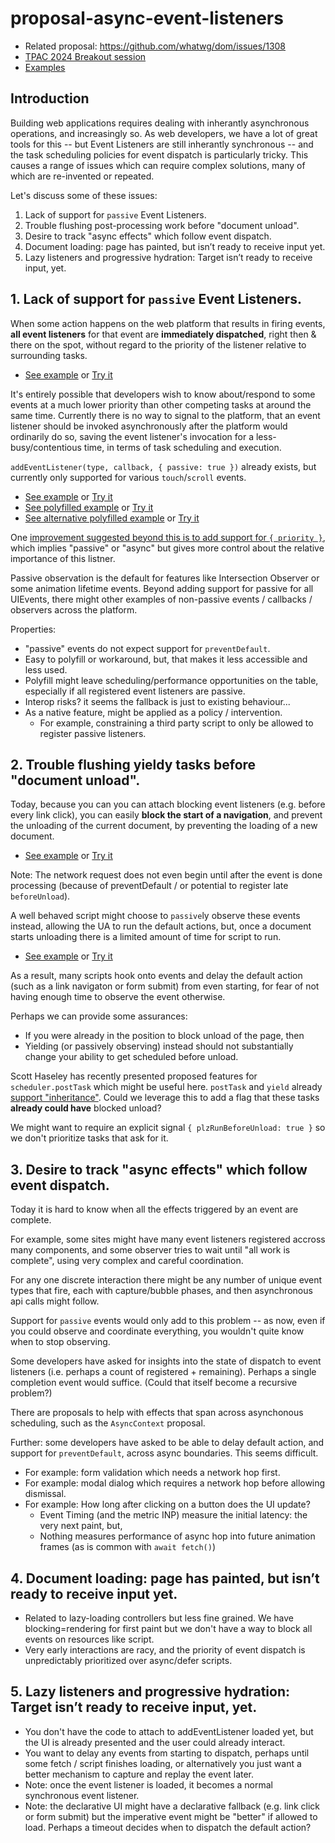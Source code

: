 # proposal-async-event-listeners

- Related proposal: https://github.com/whatwg/dom/issues/1308
- [TPAC 2024 Breakout session](https://www.w3.org/events/meetings/df616a60-8591-4f24-b305-aa0870aac1cb/)
- [Examples](./examples/)

## Introduction

Building web applications requires dealing with inherantly asynchronous operations, and increasingly so.  As web developers, we have a lot of great tools for this -- but Event Listeners are still inherantly synchronous -- and the task scheduling policies for event dispatch is particularly tricky.  This causes a range of issues which can require complex solutions, many of which are re-invented or repeated.

Let's discuss some of these issues:

1. Lack of support for `passive` Event Listeners.
2. Trouble flushing post-processing work before "document unload".
3. Desire to track "async effects" which follow event dispatch.
4. Document loading: page has painted, but isn’t ready to receive input yet.
5. Lazy listeners and progressive hydration: Target isn’t ready to receive input, yet.


## 1. Lack of support for `passive` Event Listeners.

When some action happens on the web platform that results in firing events, **all event listeners** for that event are **immediately dispatched**, right then & there on the spot, without regard to the priority of the listener relative to surrounding tasks.

- [See example](https://github.com/mmocny/proposal-async-event-listeners/blob/main/examples/1a-non-passive-listeners.html) or [Try it](https://mmocny.com/proposal-async-event-listeners/examples/1a-non-passive-listeners.html)

It's entirely possible that developers wish to know about/respond to some events at a much lower priority than other competing tasks at around the same time. Currently there is no way to signal to the platform, that an event listener should be invoked asynchronously after the platform would ordinarily do so, saving the event listener's invocation for a less-busy/contentious time, in terms of task scheduling and execution.

`addEventListener(type, callback, { passive: true })` already exists, but currently only supported for various `touch`/`scroll` events.

- [See example](https://github.com/mmocny/proposal-async-event-listeners/blob/main/examples/1b-passive-listeners.html) or [Try it](https://mmocny.com/proposal-async-event-listeners/examples/1b-passive-listeners.html)
- [See polyfilled example](https://github.com/mmocny/proposal-async-event-listeners/blob/main/examples/1c-polyfill-passive-listeners.html) or [Try it](https://mmocny.com/proposal-async-event-listeners/examples/1c-polyfill-passive-listeners.html)
- [See alternative polyfilled example](https://github.com/mmocny/proposal-async-event-listeners/blob/main/examples/1d-better-polyfill-passive-listeners.html) or [Try it](https://mmocny.com/proposal-async-event-listeners/examples/1d-better-polyfill-passive-listeners.html)

One [improvement suggested beyond this is to add support for `{ priority }`](https://github.com/whatwg/dom/issues/1308), which implies "passive" or "async" but gives more control about the relative importance of this listner.

Passive observation is the default for features like Intersection Observer or some animation lifetime events.  Beyond adding support for passive for all UIEvents, there might other examples of non-passive events / callbacks / observers across the platform.

Properties:
- "passive" events do not expect support for `preventDefault`.
- Easy to polyfill or workaround, but, that makes it less accessible and less used.
- Polyfill might leave scheduling/performance opportunities on the table, especially if all registered event listeners are passive.
- Interop risks? it seems the fallback is just to existing behaviour...
- As a native feature, might be applied as a policy / intervention.
  - For example, constraining a third party script to only be allowed to register passive listeners.


## 2. Trouble flushing yieldy tasks before "document unload".

Today, because you can you can attach blocking event listeners (e.g. before every link click), you can easily **block the start of a navigation**, and prevent the unloading of the current document, by preventing the loading of a new document.

- [See example](https://github.com/mmocny/proposal-async-event-listeners/blob/main/examples/2a-block-link-click.html) or [Try it](https://mmocny.com/proposal-async-event-listeners/examples/2a-block-link-click.html)

Note: The network request does not even begin until after the event is done processing (because of preventDefault / or potential to register late `beforeUnload`).


A well behaved script might choose to `passive`ly observe these events instead, allowing the UA to run the default actions, but, once a document starts unloading there is a limited amount of time for script to run.

- [See example](https://github.com/mmocny/proposal-async-event-listeners/blob/main/examples/2b-unblock-link-click.html) or [Try it](https://mmocny.com/proposal-async-event-listeners/examples/2b-unblock-link-click.html)

As a result, many scripts hook onto events and delay the default action (such as a link navigaton or form submit) from even starting, for fear of not having enough time to observe the event otherwise.

Perhaps we can provide some assurances:
- If you were already in the position to block unload of the page, then
- Yielding (or passively observing) instead should not substantially change your ability to get scheduled before unload.


Scott Haseley has recently presented proposed features for `scheduler.postTask` which might be useful here.  `postTask` and `yield` already [support "inheritance"](https://docs.google.com/document/d/1rIOBBbkLh3w79hBrJ2IrZWmo5tzkVFc0spJHPE8iP-E/edit#heading=h.c484rp62uh2i).  Could we leverage this to add a flag that these tasks **already could have** blocked unload?

We might want to require an explicit signal `{ plzRunBeforeUnload: true }` so we don't prioritize tasks that ask for it.


## 3. Desire to track "async effects" which follow event dispatch.

Today it is hard to know when all the effects triggered by an event are complete.

For example, some sites might have many event listeners registered accross many components, and some observer tries to wait until "all work is complete", using very complex and careful coordination.

For any one discrete interaction there might be any number of unique event types that fire, each with capture/bubble phases, and then asynchronous api calls might follow.

Support for `passive` events would only add to this problem -- as now, even if you could observe and coordinate everything, you wouldn't quite know when to stop observing.

Some developers have asked for insights into the state of dispatch to event listeners (i.e. perhaps a count of registered + remaining).  Perhaps a single completion event would suffice. (Could that itself become a recursive problem?)

There are proposals to help with effects that span across asynchonous scheduling, such as the `AsyncContext` proposal.

Further: some developers have asked to be able to delay default action, and support for `preventDefault`, across async boundaries.  This seems difficult.

- For example: form validation which needs a network hop first.
- For example: modal dialog which requires a network hop before allowing dismissal.
- For example: How long after clicking on a button does the UI update?
  - Event Timing (and the metric INP) measure the initial latency: the very next paint, but,
  - Nothing measures performance of async hop into future animation frames (as is common with `await fetch()`)


## 4. Document loading: page has painted, but isn’t ready to receive input yet.

- Related to lazy-loading controllers but less fine grained. We have blocking=rendering for first paint but we don't have a way to block all events on resources like script.
- Very early interactions are racy, and the priority of event dispatch is unpredictably prioritized over async/defer scripts.


## 5. Lazy listeners and progressive hydration: Target isn’t ready to receive input, yet.

- You don't have the code to attach to addEventListener loaded yet, but the UI is already presented and the user could already interact.
- You want to delay any events from starting to dispatch, perhaps until some fetch / script finishes loading, or alternatively you just want a better mechanism to capture and replay the event later.
- Note: once the event listener is loaded, it becomes a normal synchronous event listener.
- Note: the declarative UI might have a declarative fallback (e.g. link click or form submit) but the imperative event might be "better" if allowed to load. Perhaps a timeout decides when to dispatch the default action?
